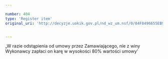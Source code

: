 ```yaml
---

number: 404
type: 'Register item'
original_uri: 'http://decyzje.uokik.gov.pl/nd_wz_um.nsf/0/84F8496655EB9763C12572DD00329540?OpenDocument'


---
```


„W razie odstąpienia od umowy przez Zamawiającego, nie z winy Wykonawcy zapłaci on karę w wysokości 80% wartości umowy’
